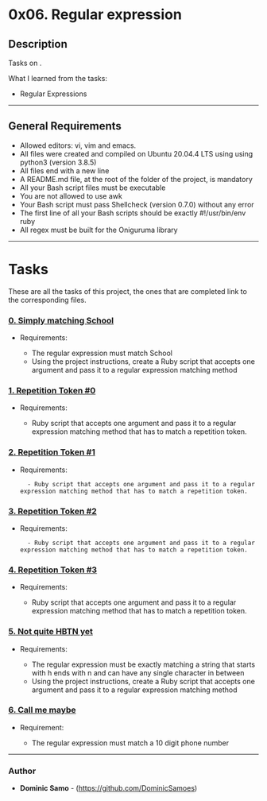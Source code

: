# 0x06. Regular expression 

## Description

Tasks on .

What I learned from the tasks:

* Regular Expressions

---

## General Requirements
* Allowed editors: vi, vim and emacs.
* All files were created and compiled on Ubuntu 20.04.4 LTS using using python3 (version 3.8.5)
* All files end with a new line
* A README.md file, at the root of the folder of the project, is mandatory
* All your Bash script files must be executable
* You are not allowed to use awk
* Your Bash script must pass Shellcheck (version 0.7.0) without any error
* The first line of all your Bash scripts should be exactly #!/usr/bin/env ruby
* All regex must be built for the Oniguruma library 

---

# Tasks

These are all the tasks of this project, the ones that are completed link to the corresponding files.

### [0. Simply matching School](./0-simply_match_school.rb)
* Requirements:

	- The regular expression must match School
	- Using the project instructions, create a Ruby script that accepts one argument and pass it to a regular expression matching method

### [1. Repetition Token #0](./1-repetition_token_0.rb)

* Requirements:

	- Ruby script that accepts one argument and pass it to a regular expression matching method that has to match a repetition token.

### [2. Repetition Token #1](./2-repetition_token_1.rb)
* Requirements:

        - Ruby script that accepts one argument and pass it to a regular expression matching method that has to match a repetition token.

### [3. Repetition Token #2](./3-repetition_token_2.rb)
* Requirements:

        - Ruby script that accepts one argument and pass it to a regular expression matching method that has to match a repetition token.

### [4. Repetition Token #3](./4-repetition_token_3.rb)
* Requirements:

	- Ruby script that accepts one argument and pass it to a regular expression matching method that has to match a repetition token.

### [5. Not quite HBTN yet](./5-beginning_and_end.rb)
* Requirements:

	- The regular expression must be exactly matching a string that starts with h ends with n and can have any single character in between
	- Using the project instructions, create a Ruby script that accepts one argument and pass it to a regular expression matching method

### [6. Call me maybe](./6-phone_number.rb)
* Requirement:

	- The regular expression must match a 10 digit phone number



---

### Author
* **Dominic Samo** - (https://github.com/DominicSamoes)
